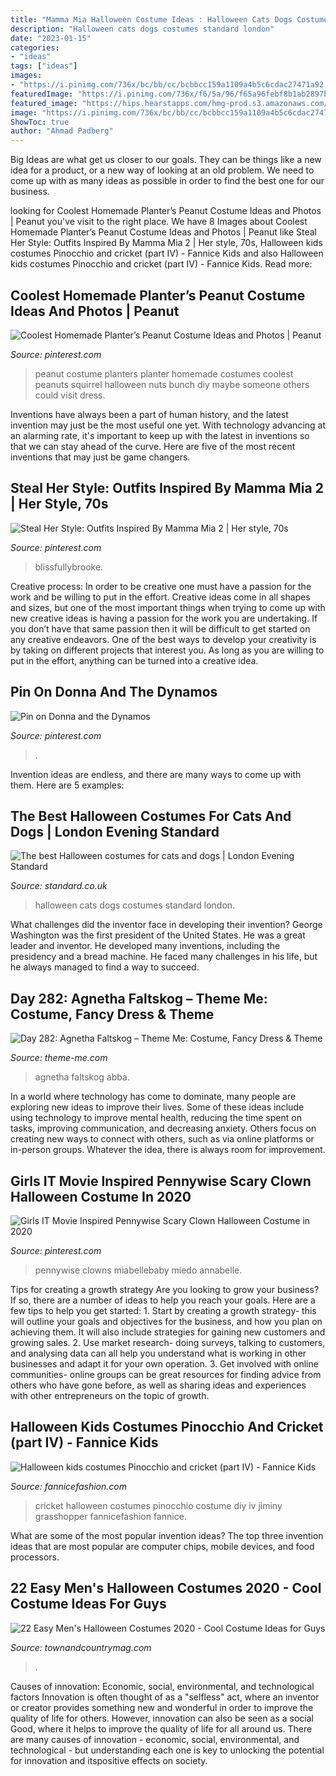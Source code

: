 ```yaml
---
title: "Mamma Mia Halloween Costume Ideas : Halloween Cats Dogs Costumes Standard London"
description: "Halloween cats dogs costumes standard london"
date: "2023-01-15"
categories:
- "ideas"
tags: ["ideas"]
images:
- "https://i.pinimg.com/736x/bc/bb/cc/bcbbcc159a1109a4b5c6cdac27471a92.jpg"
featuredImage: "https://i.pinimg.com/736x/f6/5a/96/f65a96febf8b1ab2897bdeca9fa499ff.jpg"
featured_image: "https://hips.hearstapps.com/hmg-prod.s3.amazonaws.com/images/royal-tenenbaums-halloween-men-1540576242.jpg?crop=0.502xw:1.00xh;0.104xw,0&amp;resize=480:*"
image: "https://i.pinimg.com/736x/bc/bb/cc/bcbbcc159a1109a4b5c6cdac27471a92.jpg"
ShowToc: true
author: "Ahmad Padberg"
---
```



Big Ideas are what get us closer to our goals. They can be things like a new idea for a product, or a new way of looking at an old problem. We need to come up with as many ideas as possible in order to find the best one for our business.

	

		
looking for Coolest Homemade Planter’s Peanut Costume Ideas and Photos | Peanut you've visit to the right place. We have 8 Images about Coolest Homemade Planter’s Peanut Costume Ideas and Photos | Peanut like Steal Her Style: Outfits Inspired By Mamma Mia 2 | Her style, 70s, Halloween kids costumes Pinocchio and cricket (part IV) - Fannice Kids and also Halloween kids costumes Pinocchio and cricket (part IV) - Fannice Kids. Read more:
		
    
## Coolest Homemade Planter’s Peanut Costume Ideas And Photos | Peanut

<img loading=lazy src="https://i.pinimg.com/736x/9b/4d/8c/9b4d8c6b0e0036b49e42735f49365814--peanut-costume-squirrel-costume.jpg" onerror="this.onerror=null;this.src='https://tse2.mm.bing.net/th?id=OIP.dlqBajKwIqJafCeVRIH3RgAAAA&amp;pid=15.1';" alt="Coolest Homemade Planter’s Peanut Costume Ideas and Photos | Peanut">

_Source: pinterest.com_

>peanut costume planters planter homemade costumes coolest peanuts squirrel halloween nuts bunch diy maybe someone others could visit dress. 

	

Inventions have always been a part of human history, and the latest invention may just be the most useful one yet. With technology advancing at an alarming rate, it's important to keep up with the latest in inventions so that we can stay ahead of the curve. Here are five of the most recent inventions that may just be game changers.

    
## Steal Her Style: Outfits Inspired By Mamma Mia 2 | Her Style, 70s

<img loading=lazy src="https://i.pinimg.com/736x/f6/5a/96/f65a96febf8b1ab2897bdeca9fa499ff.jpg" onerror="this.onerror=null;this.src='https://tse1.mm.bing.net/th?id=OIP._x1QAfNzQQYUw2GXB9QqxAHaHa&amp;pid=15.1';" alt="Steal Her Style: Outfits Inspired By Mamma Mia 2 | Her style, 70s">

_Source: pinterest.com_

>blissfullybrooke. 

	

Creative process: In order to be creative one must have a passion for the work and be willing to put in the effort.
Creative ideas come in all shapes and sizes, but one of the most important things when trying to come up with new creative ideas is having a passion for the work you are undertaking. If you don’t have that same passion then it will be difficult to get started on any creative endeavors. One of the best ways to develop your creativity is by taking on different projects that interest you. As long as you are willing to put in the effort, anything can be turned into a creative idea.

    
## Pin On Donna And The Dynamos

<img loading=lazy src="https://i.pinimg.com/736x/1e/75/6f/1e756fb7543e7926a6aa39fd061edef1.jpg" onerror="this.onerror=null;this.src='https://tse4.mm.bing.net/th?id=OIP._F0sCG1emGwMpcMTojsNYwHaEI&amp;pid=15.1';" alt="Pin on Donna and the Dynamos">

_Source: pinterest.com_

>. 

	

Invention ideas are endless, and there are many ways to come up with them. Here are 5 examples:

    
## The Best Halloween Costumes For Cats And Dogs | London Evening Standard

<img loading=lazy src="https://static.standard.co.uk/s3fs-public/thumbnails/image/2015/10/30/15/halloweenfordogs.jpg" onerror="this.onerror=null;this.src='https://tse4.mm.bing.net/th?id=OIP.7vHAZ6i3z5-BOYgZKsZm5QHaE8&amp;pid=15.1';" alt="The best Halloween costumes for cats and dogs | London Evening Standard">

_Source: standard.co.uk_

>halloween cats dogs costumes standard london. 

	

What challenges did the inventor face in developing their invention?
George Washington was the first president of the United States. He was a great leader and inventor. He developed many inventions, including the presidency and a bread machine. He faced many challenges in his life, but he always managed to find a way to succeed.

    
## Day 282: Agnetha Faltskog – Theme Me: Costume, Fancy Dress &amp; Theme

<img loading=lazy src="https://thememedotcom.files.wordpress.com/2013/04/abba-costume-whole-pointing.jpg?w=690" onerror="this.onerror=null;this.src='https://tse4.mm.bing.net/th?id=OIP.4Q4rkZHn_7n8Btpdvw70EwHaK-&amp;pid=15.1';" alt="Day 282: Agnetha Faltskog – Theme Me: Costume, Fancy Dress &amp; Theme">

_Source: theme-me.com_

>agnetha faltskog abba. 

	

In a world where technology has come to dominate, many people are exploring new ideas to improve their lives. Some of these ideas include using technology to improve mental health, reducing the time spent on tasks, improving communication, and decreasing anxiety. Others focus on creating new ways to connect with others, such as via online platforms or in-person groups. Whatever the idea, there is always room for improvement.

    
## Girls IT Movie Inspired Pennywise Scary Clown Halloween Costume In 2020

<img loading=lazy src="https://i.pinimg.com/736x/bc/bb/cc/bcbbcc159a1109a4b5c6cdac27471a92.jpg" onerror="this.onerror=null;this.src='https://tse3.mm.bing.net/th?id=OIP.demwMOyMHU-BZdXllq2YsAHaKA&amp;pid=15.1';" alt="Girls IT Movie Inspired Pennywise Scary Clown Halloween Costume in 2020">

_Source: pinterest.com_

>pennywise clowns miabellebaby miedo annabelle. 

	

Tips for creating a growth strategy
Are you looking to grow your business? If so, there are a number of ideas to help you reach your goals. Here are a few tips to help you get started: 1. Start by creating a growth strategy- this will outline your goals and objectives for the business, and how you plan on achieving them. It will also include strategies for gaining new customers and growing sales. 2. Use market research- doing surveys, talking to customers, and analysing data can all help you understand what is working in other businesses and adapt it for your own operation. 3. Get involved with online communities- online groups can be great resources for finding advice from others who have gone before, as well as sharing ideas and experiences with other entrepreneurs on the topic of growth. 
    
## Halloween Kids Costumes Pinocchio And Cricket (part IV) - Fannice Kids

<img loading=lazy src="http://fannicefashion.com/wp-content/uploads/2015/11/halloween-kids-costumes-pinocchio-cricket-02.jpg" onerror="this.onerror=null;this.src='https://tse4.mm.bing.net/th?id=OIP.bDrR5Mw4v5pebchlJBpnWwHaLH&amp;pid=15.1';" alt="Halloween kids costumes Pinocchio and cricket (part IV) - Fannice Kids">

_Source: fannicefashion.com_

>cricket halloween costumes pinocchio costume diy iv jiminy grasshopper fannicefashion fannice. 

	

What are some of the most popular invention ideas?
The top three invention ideas that are most popular are computer chips, mobile devices, and food processors.

    
## 22 Easy Men&#039;s Halloween Costumes 2020 - Cool Costume Ideas For Guys

<img loading=lazy src="https://hips.hearstapps.com/hmg-prod.s3.amazonaws.com/images/royal-tenenbaums-halloween-men-1540576242.jpg?crop=0.502xw:1.00xh;0.104xw,0&amp;resize=480:*" onerror="this.onerror=null;this.src='https://tse1.mm.bing.net/th?id=OIP.NzGpvYS0tuGDo4ILzgJZ9AHaLD&amp;pid=15.1';" alt="22 Easy Men&#039;s Halloween Costumes 2020 - Cool Costume Ideas for Guys">

_Source: townandcountrymag.com_

>. 

	

Causes of innovation: Economic, social, environmental, and technological factors
Innovation is often thought of as a "selfless" act, where an inventor or creator provides something new and wonderful in order to improve the quality of life for others. However, innovation can also be seen as a social Good, where it helps to improve the quality of life for all around us. There are many causes of innovation - economic, social, environmental, and technological - but understanding each one is key to unlocking the potential for innovation and itspositive effects on society.

